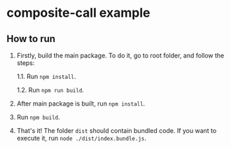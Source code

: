 # composite-call example

## How to run

1. Firstly, build the main package. To do it, go to root folder, and follow the steps:

    1.1. Run `npm install`.

    1.2. Run `npm run build`.

2. After main package is built, run `npm install`.

3. Run `npm build`.

4. That's it! The folder `dist` should contain bundled code. If you want to execute it, run `node ./dist/index.bundle.js`.
